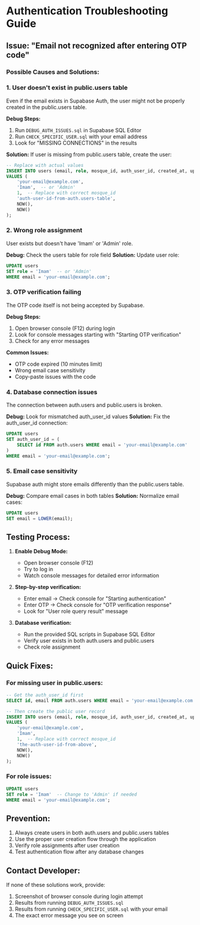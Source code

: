 # Authentication Troubleshooting Guide

## Issue: "Email not recognized after entering OTP code"

### Possible Causes and Solutions:

### 1. **User doesn't exist in public.users table**

Even if the email exists in Supabase Auth, the user might not be properly created in the public.users table.

**Debug Steps:**

1. Run `DEBUG_AUTH_ISSUES.sql` in Supabase SQL Editor
2. Run `CHECK_SPECIFIC_USER.sql` with your email address
3. Look for "MISSING CONNECTIONS" in the results

**Solution:** If user is missing from public.users table, create the user:

```sql
-- Replace with actual values
INSERT INTO users (email, role, mosque_id, auth_user_id, created_at, updated_at)
VALUES (
    'your-email@example.com',
    'Imam',  -- or 'Admin'
    1,  -- Replace with correct mosque_id
    'auth-user-id-from-auth.users-table',
    NOW(),
    NOW()
);
```

### 2. **Wrong role assignment**

User exists but doesn't have 'Imam' or 'Admin' role.

**Debug:** Check the users table for role field
**Solution:** Update user role:

```sql
UPDATE users
SET role = 'Imam'  -- or 'Admin'
WHERE email = 'your-email@example.com';
```

### 3. **OTP verification failing**

The OTP code itself is not being accepted by Supabase.

**Debug Steps:**

1. Open browser console (F12) during login
2. Look for console messages starting with "Starting OTP verification"
3. Check for any error messages

**Common Issues:**

- OTP code expired (10 minutes limit)
- Wrong email case sensitivity
- Copy-paste issues with the code

### 4. **Database connection issues**

The connection between auth.users and public.users is broken.

**Debug:** Look for mismatched auth_user_id values
**Solution:** Fix the auth_user_id connection:

```sql
UPDATE users
SET auth_user_id = (
    SELECT id FROM auth.users WHERE email = 'your-email@example.com'
)
WHERE email = 'your-email@example.com';
```

### 5. **Email case sensitivity**

Supabase auth might store emails differently than the public.users table.

**Debug:** Compare email cases in both tables
**Solution:** Normalize email cases:

```sql
UPDATE users
SET email = LOWER(email);
```

## Testing Process:

1. **Enable Debug Mode:**

   - Open browser console (F12)
   - Try to log in
   - Watch console messages for detailed error information

2. **Step-by-step verification:**

   - Enter email → Check console for "Starting authentication"
   - Enter OTP → Check console for "OTP verification response"
   - Look for "User role query result" message

3. **Database verification:**
   - Run the provided SQL scripts in Supabase SQL Editor
   - Verify user exists in both auth.users and public.users
   - Check role assignment

## Quick Fixes:

### For missing user in public.users:

```sql
-- Get the auth_user_id first
SELECT id, email FROM auth.users WHERE email = 'your-email@example.com';

-- Then create the public user record
INSERT INTO users (email, role, mosque_id, auth_user_id, created_at, updated_at)
VALUES (
    'your-email@example.com',
    'Imam',
    1,  -- Replace with correct mosque_id
    'the-auth-user-id-from-above',
    NOW(),
    NOW()
);
```

### For role issues:

```sql
UPDATE users
SET role = 'Imam'  -- Change to 'Admin' if needed
WHERE email = 'your-email@example.com';
```

## Prevention:

1. Always create users in both auth.users and public.users tables
2. Use the proper user creation flow through the application
3. Verify role assignments after user creation
4. Test authentication flow after any database changes

## Contact Developer:

If none of these solutions work, provide:

1. Screenshot of browser console during login attempt
2. Results from running `DEBUG_AUTH_ISSUES.sql`
3. Results from running `CHECK_SPECIFIC_USER.sql` with your email
4. The exact error message you see on screen
